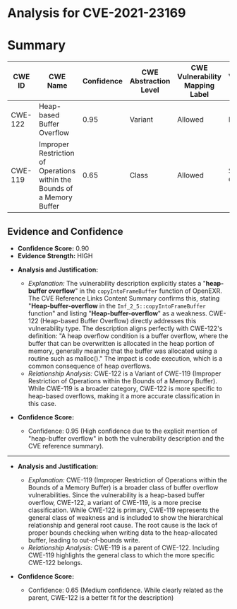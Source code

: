 # Analysis for CVE-2021-23169

# Summary
| CWE ID | CWE Name | Confidence | CWE Abstraction Level | CWE Vulnerability Mapping Label | CWE-Vulnerability Mapping Notes |
|---|---|---|---|---|---|
| CWE-122 | Heap-based Buffer Overflow | 0.95 | Variant | Allowed | Primary CWE |
| CWE-119 | Improper Restriction of Operations within the Bounds of a Memory Buffer | 0.65 | Class | Allowed | Secondary CWE |

## Evidence and Confidence

*   **Confidence Score:** 0.90
*   **Evidence Strength:** HIGH

- **Analysis and Justification:**  
  - *Explanation:* The vulnerability description explicitly states a "**heap-buffer overflow**" in the `copyIntoFrameBuffer` function of OpenEXR. The CVE Reference Links Content Summary confirms this, stating "**Heap-buffer-overflow** in the `Imf_2_5::copyIntoFrameBuffer` function" and listing "**Heap-buffer-overflow**" as a weakness. CWE-122 (Heap-based Buffer Overflow) directly addresses this vulnerability type. The description aligns perfectly with CWE-122's definition: "A heap overflow condition is a buffer overflow, where the buffer that can be overwritten is allocated in the heap portion of memory, generally meaning that the buffer was allocated using a routine such as malloc()." The impact is code execution, which is a common consequence of heap overflows.
  - *Relationship Analysis:* CWE-122 is a Variant of CWE-119 (Improper Restriction of Operations within the Bounds of a Memory Buffer). While CWE-119 is a broader category, CWE-122 is more specific to heap-based overflows, making it a more accurate classification in this case.

- **Confidence Score:**
  - Confidence: 0.95 (High confidence due to the explicit mention of "heap-buffer overflow" in both the vulnerability description and the CVE reference summary).

---

- **Analysis and Justification:**  
  - *Explanation:* CWE-119 (Improper Restriction of Operations within the Bounds of a Memory Buffer) is a broader class of buffer overflow vulnerabilities. Since the vulnerability is a heap-based buffer overflow, CWE-122, a variant of CWE-119, is a more precise classification. While CWE-122 is primary, CWE-119 represents the general class of weakness and is included to show the hierarchical relationship and general root cause. The root cause is the lack of proper bounds checking when writing data to the heap-allocated buffer, leading to out-of-bounds write.
  - *Relationship Analysis:* CWE-119 is a parent of CWE-122. Including CWE-119 highlights the general class to which the more specific CWE-122 belongs.

- **Confidence Score:**
  - Confidence: 0.65 (Medium confidence. While clearly related as the parent, CWE-122 is a better fit for the description)